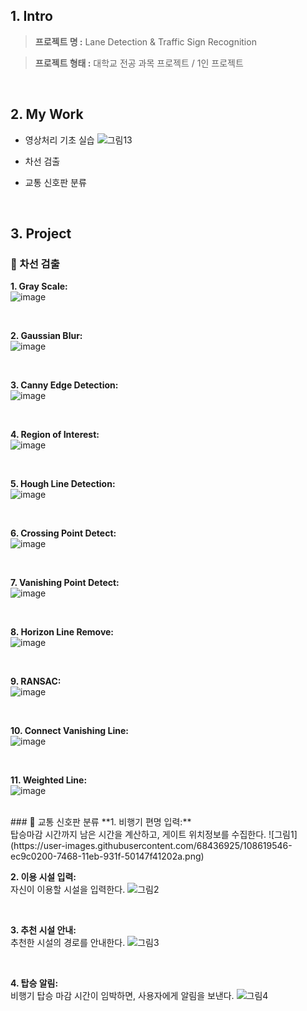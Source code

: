 ## 1. Intro


> **프로젝트 명 :** Lane Detection & Traffic Sign Recognition

> **프로젝트 형태 :** 대학교 전공 과목 프로젝트 / 1인 프로젝트

<br>

## 2. My Work
- 영상처리 기초 실습
![그림13](https://user-images.githubusercontent.com/68436925/108623949-2da20f80-7485-11eb-96de-9814eba449d7.png)

- 차선 검출

- 교통 신호판 분류
<br>

## 3. Project

### 🎈 차선 검출

**1. Gray Scale:** <br>
![image](https://user-images.githubusercontent.com/68436925/108625211-02bbb980-748d-11eb-9f7a-0ed42a3cd2ac.png)

<br>

**2. Gaussian Blur:** <br>
![image](https://user-images.githubusercontent.com/68436925/108625218-0fd8a880-748d-11eb-9690-68fbba2931ef.png)

<br>

**3. Canny Edge Detection:** <br>
![image](https://user-images.githubusercontent.com/68436925/108625228-2121b500-748d-11eb-8474-f7657cb53fb5.png)

<br>

**4. Region of Interest:** <br>
![image](https://user-images.githubusercontent.com/68436925/108625313-99887600-748d-11eb-855f-9a8fefb555ea.png)

<br>

**5. Hough Line Detection:** <br>
![image](https://user-images.githubusercontent.com/68436925/108625253-3860a280-748d-11eb-9142-944823ccfcfc.png)

<br>

**6. Crossing Point Detect:** <br>
![image](https://user-images.githubusercontent.com/68436925/108625259-431b3780-748d-11eb-89c8-ffaaa00e78a1.png)

<br>

**7. Vanishing Point Detect:** <br>
![image](https://user-images.githubusercontent.com/68436925/108625271-54644400-748d-11eb-95a8-678d7a4018ee.png)

<br>

**8. Horizon Line Remove:** <br>
![image](https://user-images.githubusercontent.com/68436925/108625279-5e864280-748d-11eb-9292-710395b61f3c.png)

<br>

**9. RANSAC:** <br>
![image](https://user-images.githubusercontent.com/68436925/108625331-b45aea80-748d-11eb-946e-711da2918d4b.png)

<br>

**10. Connect Vanishing Line:** <br>
![image](https://user-images.githubusercontent.com/68436925/108625290-6fcf4f00-748d-11eb-9352-3e7623caa0a8.png)

<br>

**11. Weighted Line:** <br>
![image](https://user-images.githubusercontent.com/68436925/108625296-7d84d480-748d-11eb-8d24-50fb892a4e30.png)

<br>
### 🎈 교통 신호판 분류
**1. 비행기 편명 입력:** <br>
탑승마감 시간까지 남은 시간을 계산하고, 게이트 위치정보를 수집한다.
![그림1](https://user-images.githubusercontent.com/68436925/108619546-ec9c0200-7468-11eb-931f-50147f41202a.png)

<br>

**2. 이용 시설 입력:** <br>
자신이 이용할 시설을 입력한다.
![그림2](https://user-images.githubusercontent.com/68436925/108620533-19074c80-7470-11eb-8c8f-9c31fd08eb21.png)

<br>

**3. 추천 시설 안내:** <br>
추천한 시설의 경로를 안내한다.
![그림3](https://user-images.githubusercontent.com/68436925/108620643-d42fe580-7470-11eb-8097-8e016f7ddd2a.png)

<br>

**4. 탑승 알림:** <br>
비행기 탑승 마감 시간이 임박하면, 사용자에게 알림을 보낸다.
![그림4](https://user-images.githubusercontent.com/68436925/108620569-494eeb00-7470-11eb-9761-f89b6111dc6b.png)



